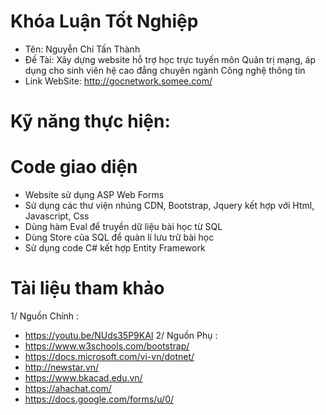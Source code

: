 # Khóa Luận Tốt Nghiệp
- Tên: Nguyễn Chí Tấn Thành
- Đề Tài: Xây dựng website hỗ trợ học trực tuyến môn Quản trị mạng, áp dụng cho sinh viên hệ cao đẳng chuyên ngành Công nghệ thông tin
- Link WebSite: http://gocnetwork.somee.com/

# Kỹ năng thực hiện:
# Code giao diện
- Website sử dụng ASP Web Forms
- Sử dụng các thư viện nhúng CDN, Bootstrap, Jquery kết hợp với Html, Javascript, Css
- Dùng hàm Eval để truyền dữ liệu bài học từ SQL
- Dùng Store của SQL để quản lí lưu trữ bài học
- Sử dụng code C# kết hợp Entity Framework

# Tài liệu tham khảo
1/ Nguồn Chính :
- https://youtu.be/NUds35P9KAI 
2/ Nguồn Phụ :
- https://www.w3schools.com/bootstrap/
- https://docs.microsoft.com/vi-vn/dotnet/
- http://newstar.vn/
- https://www.bkacad.edu.vn/ 
- https://ahachat.com/
- https://docs.google.com/forms/u/0/
